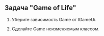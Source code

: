 ## Задача "Game of Life"

1. Уберите зависимость Game от IGameUi.

2. Сделайте Game неизменяемым классом.